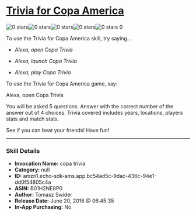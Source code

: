 # [Trivia for Copa America](http://alexa.amazon.com/#skills/amzn1.echo-sdk-ams.app.bc54ad5c-9dac-436c-94e1-dd0f54805c4a)
![0 stars](../../images/ic_star_border_black_18dp_1x.png)![0 stars](../../images/ic_star_border_black_18dp_1x.png)![0 stars](../../images/ic_star_border_black_18dp_1x.png)![0 stars](../../images/ic_star_border_black_18dp_1x.png)![0 stars](../../images/ic_star_border_black_18dp_1x.png) 0

To use the Trivia for Copa America skill, try saying...

* *Alexa, open Copa Trivia*

* *Alexa, launch Copa Trivia*

* *Alexa, play Copa Trivia*

To use the Trivia for Copa America game, say:

Alexa, open Copa Trivia

You will be asked 5 questions. Answer with the correct number of the answer out of 4 choices. Trivia covered includes years, locations, players stats and match stats. 

See if you can beat your friends! Have fun!

***

### Skill Details

* **Invocation Name:** copa trivia
* **Category:** null
* **ID:** amzn1.echo-sdk-ams.app.bc54ad5c-9dac-436c-94e1-dd0f54805c4a
* **ASIN:** B01H2NE8P0
* **Author:** Tomasz Swider
* **Release Date:** June 20, 2016 @ 06:45:35
* **In-App Purchasing:** No
